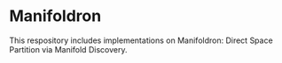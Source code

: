 # Manifoldron
This respository includes implementations on Manifoldron: Direct Space Partition via Manifold Discovery.

